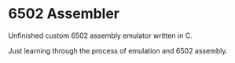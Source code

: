 # 6502 Assembler
Unfinished custom 6502 assembly emulator written in C.

Just learning through the process of emulation and 6502 assembly.
